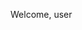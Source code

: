 <html>
  <head>
    <title>Simple WS</title>
  </head>

   <body>
     <p>Welcome, user</p>
   </body>
</html>

